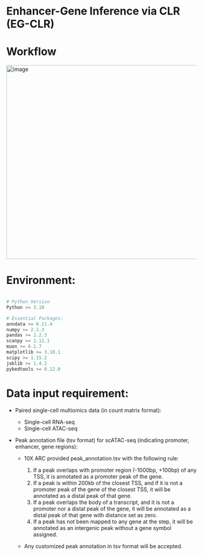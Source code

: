 # Enhancer-Gene Inference via CLR (EG-CLR)

# Workflow

<img width="512" alt="image" src="https://github.com/user-attachments/assets/7275480f-33ed-4827-ab8f-b4d208c1ba7c" />

# Environment:

```python

# Python Version
Python >= 3.10

# Essential Packages: 
anndata >= 0.11.4
numpy >= 2.1.3
pandas >= 2.2.3
scanpy >= 1.11.1
muon >= 0.1.7
matplotlib >= 3.10.1
scipy >= 1.15.2
joblib >= 1.4.2
pybedtools >= 0.12.0

```

# Data input requirement:

* Paired single-cell multiomics data (in count matrix format):
   * Single-cell RNA-seq
   * Single-cell ATAC-seq

* Peak annotation file (tsv format) for scATAC-seq (indicating promoter, enhancer, gene regions):
   * 10X ARC provided peak_annotation.tsv with the following rule:
      1. If a peak overlaps with promoter region (-1000bp, +100bp) of any TSS, it is annotated as a promoter peak of the gene.
      2. If a peak is within 200kb of the closest TSS, and if it is not a promoter peak of the gene of the closest TSS, it will be annotated as a distal peak of that gene.
      3. If a peak overlaps the body of a transcript, and it is not a promoter nor a distal peak of the gene, it will be annotated as a distal peak of that gene with distance set as zero.
      4. If a peak has not been mapped to any gene at the step, it will be annotated as an intergenic peak without a gene symbol assigned.

   * Any customized peak annotation in tsv format will be accepted.
